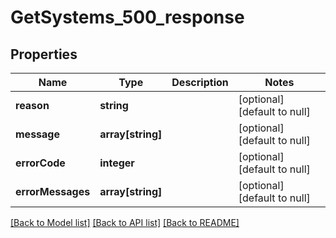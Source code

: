 # GetSystems_500_response

## Properties
Name | Type | Description | Notes
------------ | ------------- | ------------- | -------------
**reason** | **string** |  | [optional] [default to null]
**message** | **array[string]** |  | [optional] [default to null]
**errorCode** | **integer** |  | [optional] [default to null]
**errorMessages** | **array[string]** |  | [optional] [default to null]

[[Back to Model list]](../README.md#documentation-for-models) [[Back to API list]](../README.md#documentation-for-api-endpoints) [[Back to README]](../README.md)


